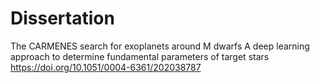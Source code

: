 # Dissertation
The CARMENES search for exoplanets around M dwarfs
A deep learning approach to determine fundamental parameters of target stars
https://doi.org/10.1051/0004-6361/202038787
